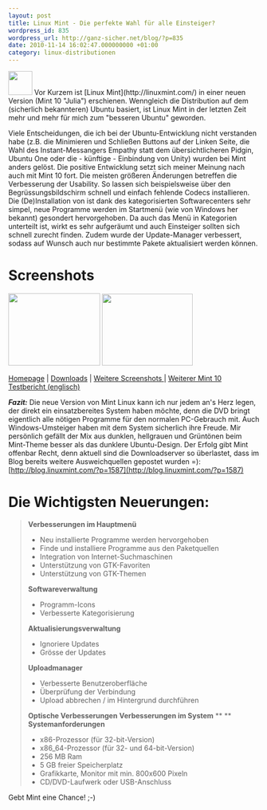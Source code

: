 ```yaml
---
layout: post
title: Linux Mint - Die perfekte Wahl für alle Einsteiger?
wordpress_id: 835
wordpress_url: http://ganz-sicher.net/blog/?p=835
date: 2010-11-14 16:02:47.000000000 +01:00
category: linux-distributionen
---
```

<img class="lefticon" title="Minto Logo" src="{{site.url}}/wp-content/uploads/mint_logo.png" alt="" width="48" height="48" />
Vor Kurzem ist [Linux Mint](http://linuxmint.com/) in einer neuen Version (Mint 10 "Julia") erschienen. Wenngleich die Distribution auf dem (sicherlich bekannteren) Ubuntu basiert, ist Linux Mint in der letzten Zeit mehr und mehr für mich zum "besseren Ubuntu" geworden.

<!--more-->

Viele Entscheidungen, die ich bei der Ubuntu-Entwicklung nicht verstanden habe (z.B. die Minimieren und Schließen Buttons auf der Linken Seite, die Wahl des Instant-Messangers Empathy statt dem übersichtlicheren Pidgin, Ubuntu One oder die - künftige  - Einbindung von Unity) wurden bei Mint anders gelöst.
Die positive Entwicklung setzt sich meiner Meinung nach auch mit Mint 10 fort. Die meisten größeren Änderungen betreffen die Verbesserung der Usability. So lassen sich beispielsweise über den Begrüssungsbildschirm schnell und einfach fehlende Codecs installieren.
Die (De)Installation von ist dank des kategorisierten Softwarecenters sehr simpel, neue Programme werden im Startmenü (wie von Windows her bekannt) gesondert hervorgehoben. Da auch das Menü in Kategorien unterteilt ist, wirkt es sehr aufgeräumt und auch Einsteiger sollten sich schnell zurecht finden. Zudem wurde der Update-Manager verbessert, sodass auf Wunsch auch nur bestimmte Pakete aktualisiert werden können.


Screenshots
===========
<a href="{{site.url}}/wp-content/uploads/mint_screen1.png" title="Linux Mint Screenshot" target="_blank"><img class="borderimg centered" title="Mint Startmenü" src="{{site.url}}/wp-content/uploads/mint_screen1.png" alt="" width="184" height="145" /></a>
<a href="{{site.url}}/wp-content/uploads/mint_screen2.png" title="Linux Mint Screenshot" target="_blank"><img class="borderimg centered" title="Mint Softwarecenter und Menüsuche" src="{{site.url}}/wp-content/uploads/mint_screen2.png" alt="" width="182" height="144" /></a>


<div class="infobox"><a class="homelink" title="Linux Mint Homepage" href="http://www.linuxmint.com/">Homepage</a> | <a title="Linux Mint 10 Downloadseite" class="packagelink" href="http://www.linuxmint.com/download.php">Downloads</a> | <a class="imagelink" title="Weitere Screenshot auf Unixmen" href="http://www.unixmen.com/linux-distributions/29-linux-mint/1262-linuxmint-10-julia-screenshots-tour">Weitere Screenshots </a>| <a class="info" title="Mint 10 Testbericht auf Linuxcritic.com" href="http://www.linuxcritic.com/linux-mint-10-reviewed/">Weiterer Mint 10 Testbericht (englisch)</a></div>

***Fazit:*** Die neue Version von Mint Linux kann ich nur jedem an's Herz legen, der direkt ein einsatzbereites System haben möchte, denn die DVD bringt eigentlich alle nötigen Programme für den normalen PC-Gebrauch mit. Auch Windows-Umsteiger haben mit dem System sicherlich ihre Freude. Mir persönlich gefällt der Mix aus dunklen, hellgrauen und Grüntönen beim Mint-Theme besser als das dunklere Ubuntu-Design. Der Erfolg gibt Mint offenbar Recht, denn aktuell sind die Downloadserver so überlastet, dass im Blog bereits weitere Ausweichquellen gepostet wurden =):
[http://blog.linuxmint.com/?p=1587](http://blog.linuxmint.com/?p=1587)

Die Wichtigsten Neuerungen:
===========================
> **Verbesserungen im Hauptmenü**
> *   Neu installierte Programme werden hervorgehoben
> *   Finde und installiere Programme aus den Paketquellen
> *   Integration von Internet-Suchmaschinen
> *   Unterstützung von GTK-Favoriten
> *   Unterstützung von GTK-Themen
> 
> **Softwareverwaltung** 
> *   Programm-Icons
> *   Verbesserte Kategorisierung
> 
> **Aktualisierungsverwaltung** 
> *   Ignoriere Updates
> *   Grösse der Updates
> 
> **Uploadmanager** 
> *   Verbesserte Benutzeroberfläche
> *   Überprüfung der Verbindung
> *   Upload abbrechen / im Hintergrund durchführen
> 
> **Optische Verbesserungen** **Verbesserungen im System** ** ** **Systemanforderungen** 
> *   x86-Prozessor (für 32-bit-Version)
> *   x86_64-Prozessor (für 32- und 64-bit-Version)
> *   256 MB Ram
> *   5 GB freier Speicherplatz
> *   Grafikkarte, Monitor mit min. 800x600 Pixeln
> *   CD/DVD-Laufwerk oder USB-Anschluss

Gebt Mint eine Chance! ;-)
